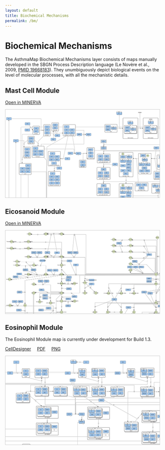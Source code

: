 ```yaml
---
layout: default
title: Biochemical Mechanisms
permalink: /bm/
---
```


# Biochemical Mechanisms

The AsthmaMap Biochemical Mechanisms layer consists of maps manually developed in the SBGN Process Description language (Le Novère et al., 2009, [PMID 19668183](https://www.ncbi.nlm.nih.gov/pubmed/?term=19668183)). They unumbiguously depict biological events on the level of molecular processes, with all the mechanistic details. 

## Mast Cell Module

<a href="https://asthma.uni.lu/minerva/" target="_blank">Open in MINERVA</a> &nbsp;

<a href="/images/pd/MastCellModule-0.0.40.png"><img src="/images/pd/MastCellModule-0.0.40-cut.png" style="border: #c6c6c6 1px solid;"/></a>

<!--### Availability 
AsthmaMap Process Description [Mast Cell Module 0.0.40 in MINERVA](http://asthma.uni.lu/minerva/index.xhtml?id=mast_cell&x=11680&y=2300&zoom=6)-->

## Eicosanoid Module

<a href="https://asthma.uni.lu/minerva/" target="_blank">Open in MINERVA</a> &nbsp;

<a href="/images/pd/EicosanoidModule-0.0.42.png"><img src="/images/pd/EicosanoidModule-0.0.42-cut.png" style="border: #c6c6c6 1px solid;"/></a>

<!--### Availability 
AsthmaMap Process Description [Eicosanoid Module 0.0.42 in MINERVA](http://asthma.uni.lu/minerva/index.xhtml?id=AA_V42_SBGN&x=2050&y=1050&zoom=4)-->

## Eosinophil Module

The Eosinophil Module map is currently under development for Build 1.3.

[CellDesigner](/images/pd/EosinophilModule-0.0.40.xml) &nbsp; &nbsp; [PDF](/images/pd/EosinophilModule-0.0.40.pdf) &nbsp; &nbsp; [PNG](/images/pd/EosinophilModule-0.0.40.png)

<a href="/images/pd/EosinophilModule-0.0.40.png"><img src="/images/pd/EosinophilModule-0.0.40-cut.png" style="border: #c6c6c6 1px solid;"/></a>

